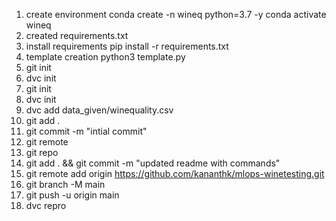 1. create environment
  conda create -n wineq python=3.7 -y
  conda activate wineq
2. created requirements.txt
3. install requirements
   pip install -r requirements.txt
4. template creation
   python3 template.py 
5. git init
6. dvc init
7. git init
8. dvc init
9. dvc add data_given/winequality.csv
10. git add .
11. git commit -m "intial commit"
12. git remote
13. git repo
14. git add . && git commit -m "updated readme with commands"
15. git remote add origin https://github.com/kananthk/mlops-winetesting.git
16. git branch -M main
17. git push -u origin main
18. dvc repro
